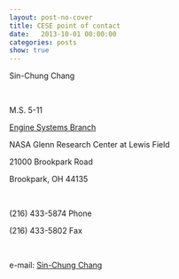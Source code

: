 ```yaml
---
layout: post-no-cover
title: CESE point of contact
date:   2013-10-01 00:00:00
categories: posts
show: true
---
```



Sin-Chung Chang

<br>

M.S. 5-11

[Engine Systems Branch](http://www.grc.nasa.gov/WWW/enginesys/)

NASA Glenn Research Center at Lewis Field

21000 Brookpark Road

Brookpark, OH 44135

<br>

(216) 433-5874 Phone

(216) 433-5802 Fax

<br>

e-mail: <a href="mailto:Sin-Chung.Chang-1@nasa.gov">Sin-Chung Chang<a/>
